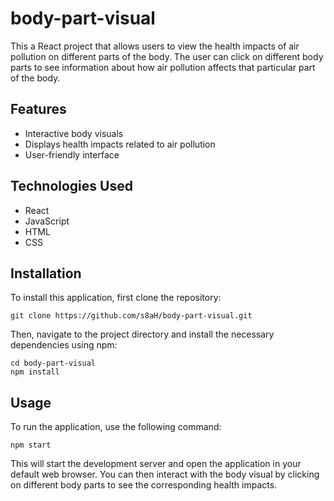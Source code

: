 # body-part-visual
This a React project that allows users to view the health impacts of air pollution on different parts of the body. The user can click on different body parts to see information about how air pollution affects that particular part of the body.

## Features
* Interactive body visuals
* Displays health impacts related to air pollution
* User-friendly interface

## Technologies Used
* React
* JavaScript
* HTML
* CSS

## Installation
To install this application, first clone the repository:

```
git clone https://github.com/s8aH/body-part-visual.git
```
Then, navigate to the project directory and install the necessary dependencies using npm:

```
cd body-part-visual
npm install
```

## Usage
To run the application, use the following command:

```
npm start
```
This will start the development server and open the application in your default web browser. You can then interact with the body visual by clicking on different body parts to see the corresponding health impacts.
